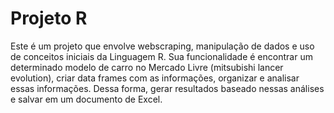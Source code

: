# Projeto R
Este é um projeto que envolve webscraping, manipulação de dados e uso de conceitos iniciais da Linguagem R. Sua funcionalidade é encontrar um determinado modelo de carro no Mercado Livre (mitsubishi lancer evolution), criar data frames com as informações, organizar e analisar essas informações. Dessa forma, gerar resultados baseado nessas análises e salvar em um documento de Excel.

